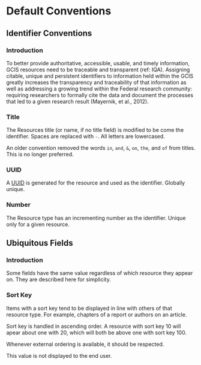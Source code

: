 # Default Conventions

## Identifier Conventions

### Introduction  
To better provide authoritative, accessible, usable, and timely information, GCIS resources need to be traceable and transparent (ref: IQA).
Assigning citable, unique and persistent identifiers to information held within the GCIS greatly increases the transparency and traceability of that
information as well as addressing a growing trend within the Federal research community: requiring researchers to formally cite the data and
document the processes that led to a given research result (Mayernik, et al., 2012).

### Title

The Resources title (or name, if no title field) is modified to be come the
identifier. Spaces are replaced with `-`. All letters are lowercased.

An older convention removed the words `in`, `and`, `&`, `on`, `the`, and `of` from titles. This is no longer preferred.

### UUID

A [UUID](../external_conventions/UUID.md) is generated for the resource and used as the identifier. Globally
unique.

### Number

The Resource type has an incrementing number as the identifier. Unique only for
a given resource.

## Ubiquitous Fields

### Introduction

Some fields have the same value regardless of which resource they appear on. They are described here for simplicity.

### Sort Key

Items with a sort key tend to be displayed in line with others of that resource type. For example, chapters of a report or authors on an article. 

Sort key is handled in ascending order. A resource with sort key 10 will apear about one with 20, which will both be above one with sort key 100.

Whenever external ordering is available, it should be respected. 

This value is not displayed to the end user.

